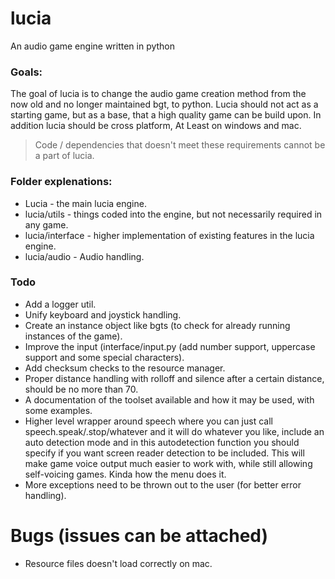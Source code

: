 # lucia
An audio game engine written in python

### Goals:
The goal of lucia is to change the audio game creation method from the now old and no longer maintained bgt, to python.
Lucia should not act as a starting game, but as a base, that a high quality game can be build upon.
In addition lucia should be cross platform, At Least on windows and mac.
> Code / dependencies that doesn't meet these requirements cannot be a part of lucia.

### Folder explenations:
* Lucia - the main lucia engine.
* lucia/utils - things coded into the engine, but not necessarily required in any game.
* lucia/interface - higher implementation of existing features in the lucia engine.
* lucia/audio - Audio handling.

### Todo
* Add a logger util.
* Unify keyboard and joystick handling.
* Create an instance object like bgts (to check for already running instances of the game).
* Improve the input (interface/input.py (add number support, uppercase support and some special characters).
* Add checksum checks to the resource manager.
* Proper distance handling with rolloff and silence after a certain distance, should be no more than 70.
* A documentation of the toolset available and how it may be used, with some examples.
* Higher level wrapper around speech where you can just call speech.speak/.stop/whatever and it will do whatever you like, include an auto detection mode and in this autodetection function you should specify if you want screen reader detection to be included. This will make game voice output much easier to work with, while still allowing self-voicing games. Kinda how the menu does it.
* More exceptions need to be thrown out to the user (for better error handling).

# Bugs (issues can be attached)
* Resource files doesn't load correctly on mac.
